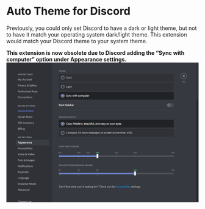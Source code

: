 # Auto Theme for Discord

Previously, you could only set Discord to have a dark or light theme, but not to have it match your operating system dark/light theme.  This extension would match your Discord theme to your system theme.

**This extension is now obsolete due to Discord adding the “Sync with computer” option under Appearance settings.**
<img src="https://raw.githubusercontent.com/ZMYaro/discord-auto-theme/master/discord_appearance_sync.png" alt="Screenshot of Discord Appearance settings with the, Sync with computer, option selected." />
